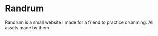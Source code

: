 # Randrum

Randrum is a small website I made for a friend to practice drumming. All assets made by them.
